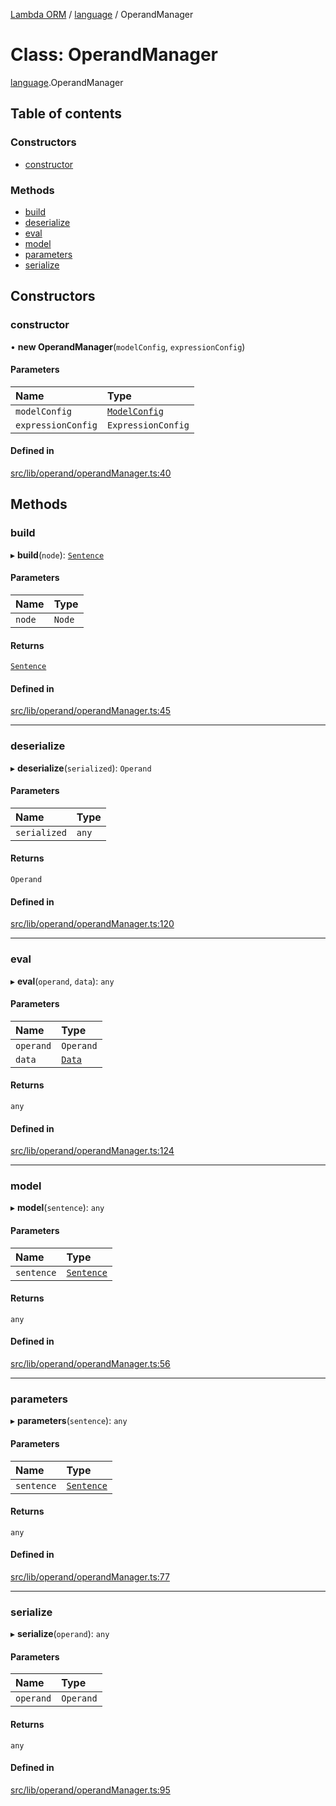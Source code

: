 [Lambda ORM](../README.md) / [language](../modules/language.md) / OperandManager

# Class: OperandManager

[language](../modules/language.md).OperandManager

## Table of contents

### Constructors

- [constructor](language.OperandManager.md#constructor)

### Methods

- [build](language.OperandManager.md#build)
- [deserialize](language.OperandManager.md#deserialize)
- [eval](language.OperandManager.md#eval)
- [model](language.OperandManager.md#model)
- [parameters](language.OperandManager.md#parameters)
- [serialize](language.OperandManager.md#serialize)

## Constructors

### constructor

• **new OperandManager**(`modelConfig`, `expressionConfig`)

#### Parameters

| Name | Type |
| :------ | :------ |
| `modelConfig` | [`ModelConfig`](manager.ModelConfig.md) |
| `expressionConfig` | `ExpressionConfig` |

#### Defined in

[src/lib/operand/operandManager.ts:40](https://github.com/FlavioLionelRita/lambda-orm/blob/8e54723/src/lib/operand/operandManager.ts#L40)

## Methods

### build

▸ **build**(`node`): [`Sentence`](language.Sentence.md)

#### Parameters

| Name | Type |
| :------ | :------ |
| `node` | `Node` |

#### Returns

[`Sentence`](language.Sentence.md)

#### Defined in

[src/lib/operand/operandManager.ts:45](https://github.com/FlavioLionelRita/lambda-orm/blob/8e54723/src/lib/operand/operandManager.ts#L45)

___

### deserialize

▸ **deserialize**(`serialized`): `Operand`

#### Parameters

| Name | Type |
| :------ | :------ |
| `serialized` | `any` |

#### Returns

`Operand`

#### Defined in

[src/lib/operand/operandManager.ts:120](https://github.com/FlavioLionelRita/lambda-orm/blob/8e54723/src/lib/operand/operandManager.ts#L120)

___

### eval

▸ **eval**(`operand`, `data`): `any`

#### Parameters

| Name | Type |
| :------ | :------ |
| `operand` | `Operand` |
| `data` | [`Data`](model.Data.md) |

#### Returns

`any`

#### Defined in

[src/lib/operand/operandManager.ts:124](https://github.com/FlavioLionelRita/lambda-orm/blob/8e54723/src/lib/operand/operandManager.ts#L124)

___

### model

▸ **model**(`sentence`): `any`

#### Parameters

| Name | Type |
| :------ | :------ |
| `sentence` | [`Sentence`](language.Sentence.md) |

#### Returns

`any`

#### Defined in

[src/lib/operand/operandManager.ts:56](https://github.com/FlavioLionelRita/lambda-orm/blob/8e54723/src/lib/operand/operandManager.ts#L56)

___

### parameters

▸ **parameters**(`sentence`): `any`

#### Parameters

| Name | Type |
| :------ | :------ |
| `sentence` | [`Sentence`](language.Sentence.md) |

#### Returns

`any`

#### Defined in

[src/lib/operand/operandManager.ts:77](https://github.com/FlavioLionelRita/lambda-orm/blob/8e54723/src/lib/operand/operandManager.ts#L77)

___

### serialize

▸ **serialize**(`operand`): `any`

#### Parameters

| Name | Type |
| :------ | :------ |
| `operand` | `Operand` |

#### Returns

`any`

#### Defined in

[src/lib/operand/operandManager.ts:95](https://github.com/FlavioLionelRita/lambda-orm/blob/8e54723/src/lib/operand/operandManager.ts#L95)
